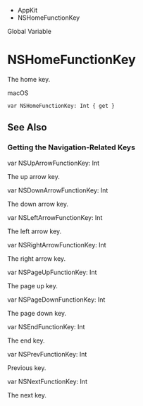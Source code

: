 

- AppKit
-  NSHomeFunctionKey 

Global Variable

# NSHomeFunctionKey

The home key.

macOS

``` source
var NSHomeFunctionKey: Int { get }
```

## See Also

### Getting the Navigation-Related Keys

var NSUpArrowFunctionKey: Int

The up arrow key.

var NSDownArrowFunctionKey: Int

The down arrow key.

var NSLeftArrowFunctionKey: Int

The left arrow key.

var NSRightArrowFunctionKey: Int

The right arrow key.

var NSPageUpFunctionKey: Int

The page up key.

var NSPageDownFunctionKey: Int

The page down key.

var NSEndFunctionKey: Int

The end key.

var NSPrevFunctionKey: Int

Previous key.

var NSNextFunctionKey: Int

The next key.

